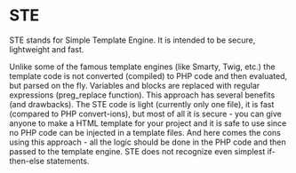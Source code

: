 STE
===

STE stands for Simple Template Engine. It is intended to be secure, lightweight and fast.

Unlike some of the famous template engines (like Smarty, Twig, etc.) the template code is
not converted (compiled) to PHP code and then evaluated, but parsed on the fly. Variables and
blocks are replaced with regular expressions (preg_replace function). This approach has
several benefits (and drawbacks). The STE code is light (currently only one file), it is
fast (compared to PHP convert-ions), but most of all it is secure - you can give anyone to
make a HTML template for your project and it is safe to use since no PHP code can be
injected in a template files. And here comes the cons using this approach - all the logic
should be done in the PHP code and then passed to the template engine. STE does not recognize
even simplest if-then-else statements.


